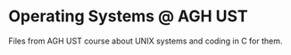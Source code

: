 # Operating Systems @ AGH UST
Files from AGH UST course about UNIX systems and coding in C for them.
